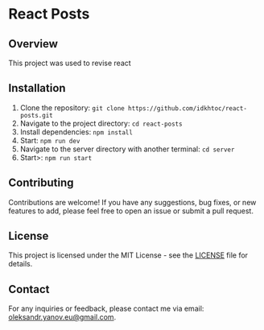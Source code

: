 # React Posts

## Overview

This project was used to revise react

## Installation

1. Clone the repository: `git clone https://github.com/idkhtoc/react-posts.git`
2. Navigate to the project directory: `cd react-posts`
3. Install dependencies: `npm install`
5. Start: `npm run dev`
6. Navigate to the server directory with another terminal: `cd server`
7. Start>: `npm run start`

## Contributing

Contributions are welcome! If you have any suggestions, bug fixes, or new features to add, please feel free to open an issue or submit a pull request.

## License

This project is licensed under the MIT License - see the [LICENSE](LICENSE) file for details.

## Contact

For any inquiries or feedback, please contact me via email: oleksandr.yanov.eu@gmail.com.
